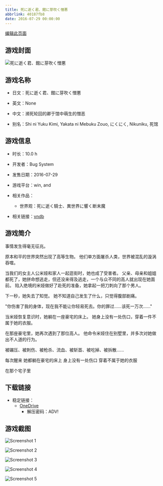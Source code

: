 ```yaml
---
title: 死に逝く君、館に芽吹く憎悪
abbrlink: 40187fb8
date: 2016-07-29 00:00:00
---
```

[编辑此页面](https://github.com/ACG-3/ADV3-source/blob/main/source/_posts/games/%E6%AD%BB%E3%81%AB%E9%80%9D%E3%81%8F%E5%90%9B%E3%80%81%E9%A4%A8%E3%81%AB%E8%8A%BD%E5%90%B9%E3%81%8F%E6%86%8E%E6%82%AA.md)

## 游戏封面

![死に逝く君、館に芽吹く憎悪](https://pan.timero.xyz/onedrive/img_lib_001/%E6%AD%BB%E3%81%AB%E9%80%9D%E3%81%8F%E5%90%9B%E3%80%81%E9%A4%A8%E3%81%AB%E8%8A%BD%E5%90%B9%E3%81%8F%E6%86%8E%E6%82%AA_cover.avif)


## 游戏名称

- 日文：死に逝く君、館に芽吹く憎悪
- 英文：None
- 中文：濒死轮回的卿于馆中萌生的憎恶

- 别名：Shi ni Yuku Kimi, Yakata ni Mebuku Zouo, にくにく, Nikuniku, 死馆


## 游戏信息

- 时长：10.0 h
- 开发者：Bug System
- 发售日期：2016-07-29
- 游戏平台：win, and
- 相关作品：
   - 世界观：死に逝く騎士、異世界に響く断末魔

- 相关链接：[vndb](https://vndb.org/v19233)


## 游戏简介

事情发生得毫无征兆。

原本和平的世界突然出现了高等生物。
他们单方面屠杀人类，世界被混乱的漩涡吞噬。

当我们的女主人公米娅和家人一起逛街时，她也成了受害者。
父亲、母亲和姐姐都死了，她拼命想逃走，但还没来得及逃走，一个与众不同的高人就出现在她面前。
陷入绝境的米娅做好了赴死的准备，她拿起一把刀刺向了那个男人。

下一秒，她失去了知觉。
她不知道自己发生了什么，只觉得腹部剧痛。

"你伤害了我的身体，现在我不能让你轻易死去。你的罪过......该死一万次......"

当米娅恢复意识时，她躺在一座豪宅的床上。
她身上没有一处伤口，穿着一件不属于她的衣服。

在那座豪宅里，她再次遇到了那位高人。
他命令米娅住在别墅里，并多次对她做出不人道的行为。

被碾压、被刺伤、被枪杀、流血、被斩首、被吃掉、被拆散......

每次醒来 她都躺在豪宅的床上
身上没有一处伤口 穿着不属于她的衣服

在那个宅子里




## 下载链接

- 稳定链接：
    - [OneDrive](https://pan.timero.xyz/onedrive/adv_lib_001/%E6%AD%BB%E3%81%AB%E9%80%9D%E3%81%8F%E5%90%9B%E3%80%81%E9%A4%A8%E3%81%AB%E8%8A%BD%E5%90%B9%E3%81%8F%E6%86%8E%E6%82%AA)
        - 解压密码：ADV!



## 游戏截图


![Screenshot 1](https://pan.timero.xyz/onedrive/img_lib_001/%E6%AD%BB%E3%81%AB%E9%80%9D%E3%81%8F%E5%90%9B%E3%80%81%E9%A4%A8%E3%81%AB%E8%8A%BD%E5%90%B9%E3%81%8F%E6%86%8E%E6%82%AA_Screenshot_1.avif)

![Screenshot 2](https://pan.timero.xyz/onedrive/img_lib_001/%E6%AD%BB%E3%81%AB%E9%80%9D%E3%81%8F%E5%90%9B%E3%80%81%E9%A4%A8%E3%81%AB%E8%8A%BD%E5%90%B9%E3%81%8F%E6%86%8E%E6%82%AA_Screenshot_2.avif)

![Screenshot 3](https://pan.timero.xyz/onedrive/img_lib_001/%E6%AD%BB%E3%81%AB%E9%80%9D%E3%81%8F%E5%90%9B%E3%80%81%E9%A4%A8%E3%81%AB%E8%8A%BD%E5%90%B9%E3%81%8F%E6%86%8E%E6%82%AA_Screenshot_3.avif)

![Screenshot 4](https://pan.timero.xyz/onedrive/img_lib_001/%E6%AD%BB%E3%81%AB%E9%80%9D%E3%81%8F%E5%90%9B%E3%80%81%E9%A4%A8%E3%81%AB%E8%8A%BD%E5%90%B9%E3%81%8F%E6%86%8E%E6%82%AA_Screenshot_4.avif)

![Screenshot 5](https://pan.timero.xyz/onedrive/img_lib_001/%E6%AD%BB%E3%81%AB%E9%80%9D%E3%81%8F%E5%90%9B%E3%80%81%E9%A4%A8%E3%81%AB%E8%8A%BD%E5%90%B9%E3%81%8F%E6%86%8E%E6%82%AA_Screenshot_5.avif)

